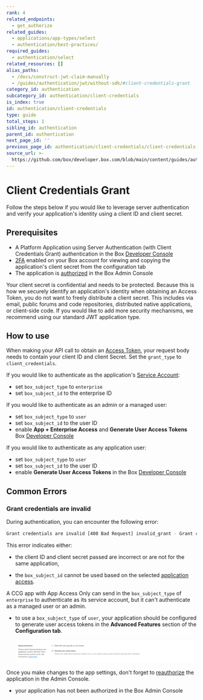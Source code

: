 ```yaml
---
rank: 4
related_endpoints:
  - get_authorize
related_guides:
  - applications/app-types/select
  - authentication/best-practices/
required_guides:
  - authentication/select
related_resources: []
alias_paths:
  - /docs/construct-jwt-claim-manually
  - /guides/authentication/jwt/without-sdk/#client-credentials-grant
category_id: authentication
subcategory_id: authentication/client-credentials
is_index: true
id: authentication/client-credentials
type: guide
total_steps: 1
sibling_id: authentication
parent_id: authentication
next_page_id: ''
previous_page_id: authentication/client-credentials/client-credentials-setup
source_url: >-
  https://github.com/box/developer.box.com/blob/main/content/guides/authentication/client-credentials/index.md
---
```

# Client Credentials Grant

Follow the steps below if you would like to leverage server authentication and
verify your application's identity using a client ID and client secret.

## Prerequisites

- A Platform Application using Server Authentication (with Client Credentials Grant) authentication in the Box [Developer Console][devconsole]
- [2FA][2fa] enabled on your Box account for viewing and copying the application's client secret from the configuration tab
- The application is [authorized][auth] in the Box Admin Console

<Message danger>

Your client secret is confidential and needs to be protected. Because this is
how we securely identify an application's identity when obtaining an
Access Token, you do not want to freely distribute a client secret. This
includes via email, public forums and code repositories, distributed native
applications, or client-side code. If you would like to add more security
mechanisms, we recommend using our standard JWT application type.

</Message>

## How to use

When making your API call to obtain an [Access Token][accesstoken], your
request body needs to contain your client ID and client Secret. Set the
`grant_type` to `client_credentials`.

If you would like to authenticate as the application's [Service Account][sa]:

- set `box_subject_type` to `enterprise`
- set `box_subject_id` to the enterprise ID

<Samples id='x_auth' variant='with_client_credentials' >

</Samples>

If you would like to authenticate as an admin or a managed user:

- set `box_subject_type` to `user`
- set `box_subject_id` to the user ID
- enable **App + Enterprise Access** and **Generate User Access Tokens** Box [Developer Console][devconsole]

<Samples id='x_auth' variant='with_ccg_admin_managed_user' >

</Samples>

If you would like to authenticate as any application user:

- set `box_subject_type` to `user`
- set `box_subject_id` to the user ID
- enable **Generate User Access Tokens** in the Box [Developer Console][devconsole]

<Samples id='x_auth' variant='with_ccg_app_user' >

</Samples>

## Common Errors

<!--alex ignore invalid-->

### Grant credentials are invalid

During authentication, you can encounter the following error:

```sh
Grant credentials are invalid [400 Bad Request] invalid_grant - Grant credentials are invalid
```

This error indicates either:

- the client ID and client secret passed are incorrect or are not for the same application,

- the `box_subject_id` cannot be used based on the selected [application access][aa].

<Message warning>

A CCG app with App Access Only can send in the `box_subject_type` of `enterprise` to authenticate as its service account, but it can't authenticate as a managed user or an admin.

</Message>

- to use a `box_subject_type` of `user`, your application should be configured to generate user access tokens in the **Advanced Features** section of the **Configuration tab**.

  ![Generate access tokens check](../images/generate-access-tokens.png)

<Message warning>

Once you make changes to the app settings, don't forget to [reauthorize][reauth] the application in the Admin Console.

</Message>

- your application has not been authorized in the Box Admin Console

<!-- i18n-enable localize-links -->

[2fa]: https://support.box.com/hc/en-us/articles/360043697154-Two-Factor-Authentication-Set-Up-for-Your-Account

<!-- i18n-disable localize-links -->

[devconsole]: https://app.box.com/developers/console
[accesstoken]: e://post-oauth2-token
[sa]: page://platform/user-types/#service-account
[auth]: g://authorization
[aa]: g://authentication/client-credentials/client-credentials-setup/#application-access
[reauth]: g://authorization/platform-app-approval#re-authorization-on-changes